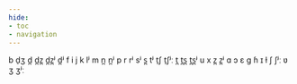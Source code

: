 ```yaml
---
hide:
- toc
- navigation
---
```

b
d̠ʒ
d̪
d̪z̪
d̪z̪ʲ
d̪ʲ
f
i
j
k
lʲ
m
n̪
n̪ʲ
p
r
rʲ
sʲ
s̪
tʲ
t̠ʃ
t̠ʃʲː
t̪
t̪s̪
t̪s̪ʲ
u
x
z̪
z̪ʲ
ɑ
ɔ
ɛ
ɡ
ɦ
ɪ
ɫ
ʃ
ʃʲː
ʋ
ʒ
ʒʲː
